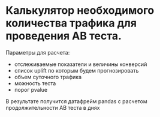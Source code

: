 # Калькулятор необходимого количества трафика для проведения AB теста.
Параметры для расчета:
- отслеживаемые показатели и величины конверсий
- список uplift по которым будем прогнозировать
- объем суточного трафика
- можность теста
- порог pvalue

В результате получится датафрейм pandas с расчетом продолжительности AB теста в днях
